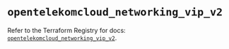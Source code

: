 # `opentelekomcloud_networking_vip_v2`

Refer to the Terraform Registry for docs: [`opentelekomcloud_networking_vip_v2`](https://registry.terraform.io/providers/opentelekomcloud/opentelekomcloud/1.36.45/docs/resources/networking_vip_v2).
